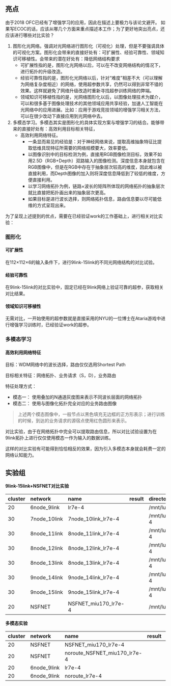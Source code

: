 ## 亮点

由于2018 OFC已经有了增强学习的应用，因此在描述上要极力与该论文避开。
如果写ECOC的话，应该从哪几个方面来重点描述本工作；为了更好地突出亮点，还应该进行哪些对比实验？

1. 图形化光网络。强调对光网络进行图形化（可视化）处理，但是不要强调具体的可视化方案。图形化会带来的直接好处有：可扩展性、经验可靠性、领域知识可移植性。会带来的潜在好处有：降低网络结构要求
    * 可扩展性指的是，图形化光网络以后，可以在不改变网络结构的情况下，进行拓扑的升级改造。
    * 经验可靠性指的是，图形化光网络以后，针对“难度”相差不大（可以理解为网络复杂度相近）的网络，使用超参数共享，仍然可以得到非常不错的效果。这样就避免了网络升级改造时重新寻找超参训练网络的弊端。
    * 领域知识可移植性指的是，光网络图形化以后，以图像处理技术为媒介，可以和很多基于图像处理技术的其他领域应用共享经验，加速人工智能在光网络中的应用进展。比如：应用于游戏竞技领域的增强学习相关方法，可以在很少改动下直接应用到光网络中去。
2. 多模态学习。多模态其实是图形化的具体实现方案与增强学习的结合。能够带来的直接好处有：高效利用目标相关特征，
    * 高效利用网络特征。
        * 一条显而易见的经验是：对于神经网络来说，提取高维抽象特征比提取低维具现特征所需要的网络规模要大，效率要低。
        * 以图像识别中的目标检测为例，直接用RGB图像检测目标，效果不如用2.5D（RGB+Depth）双路输入的图像检测。深度信息本身就包含在RGB图像中，但是在RGB中存在于抽象层次较高的维度，因此难以被直接利用，而Depth图像的加入则将深度信息降低到了较低的维度，方便直接利用。
        * 以学习网络拓扑为例，链路×波长的矩阵所体现的网络拓扑的抽象层次就比直接把拓扑画出来的抽象层次更高。
        * 如果目标是进行波长选择，则网络拓扑信息，路由信息要以尽可能低维的方式呈现出来。

为了呈现上述提到的优点，需要在已经验证work的工作基础上，进行相关对比实验：

### 图形化

#### 可扩展性

在112×112×6的输入条件下，进行9link-15link的不同光网络结构的对比试验。

#### 经验可靠性

在9link-15link的对比实验中，固定已经在9link网络上验证可靠的超参，获取相关对比结果。

#### 领域知识可移植性

无需对比，一开始使用的超参数就是直接采用的NYU的一位博士在Ataria游戏中进行增强学习训练时，已经验证work的超参。

### 多模态学习

#### 高效利用网络特征

目标：WDM网络中的波长选择，路由仅仅选用Shortest Path

目标相关特征：网络拓扑、业务请求（S，D），业务路由

特征处理方式：
* 模态一： 使用叠加的N通道灰度图来表示不同波长层面的网络拓扑
* 模态二： 使用与图像化拓扑完全对应的业务路由图像
> 上述两个模态图像中，一般节点以黑色填充无边框的正方形表示；进行训练的时候，到达的业务请求的源宿点使用红色圆形来表示。

对比实验，由于在网络拓扑中完全可以提取路由信息，所以对比试验设置为在9link拓扑上进行仅仅使用模态一作为输入的数据训练。

这样的对比实验有可能得到恰恰相反的效果，因为引入多模态本身就会耗费一定的网络认知能力。

## 实验组

**9link-15link+NSFNET对比实验**

|cluster|network|name|result|directory|
|:-----|:-----|:-----|:-----|:-----|
|20|6node_9link|lr7e-4||/mnt/lustre/yanboyuan/GRWA/bash/lr7e-4|
|30|7node_10link|7node_10link_lr7e-4||/mnt/lustre/yanboyuan/ONS4Py/GRWA/bash/7node_10link_lr7e-4|
|30|8node_11link|8node_11link_lr7e-4||/mnt/lustre/yanboyuan/ONS4Py/GRWA/bash/8node_11link_lr7e-4|
|30|8node_12link|8node_12link_lr7e-4||/mnt/lustre/yanboyuan/ONS4Py/GRWA/bash/8node_12link_lr7e-4|
|30|8node_13link|8node_13link_lr7e-4||/mnt/lustre/yanboyuan/ONS4Py/GRWA/bash/8node_13link_lr7e-4|
|30|9node_14link|9node_14link_lr7e-4||/mnt/lustre/yanboyuan/ONS4Py/GRWA/bash/9node_14link_lr7e-4|
|30|9node_15link|9node_15link_lr7e-4||/mnt/lustre/yanboyuan/ONS4Py/GRWA/bash/9node_15link_lr7e-4|
|20|NSFNET|NSFNET_miu170_lr7e-4||/mnt/lustre/yanboyuan/GRWA/bash/NSFNET_miu170_lr7e-4|


**多模态实验**

|cluster|network|name|result|directory|
|:-----|:-----|:-----|:-----|:-----|
|20|NSFNET|NSFNET_miu170_lr7e-4||/mnt/lustre/yanboyuan/GRWA/bash/NSFNET_miu170_lr7e-4|
|20|NSFNET|noroute_NSFNET_miu170_lr7e-4||/mnt/lustre/yanboyuan/GRWA/bash/noroute_NSFNET_miu170_lr7e-4|
|20|6node_9link|lr7e-4||/mnt/lustre/yanboyuan/GRWA/bash/lr7e-4|
|20|6node_9link|noroute_lr7e-4||/mnt/lustre/yanboyuan/GRWA/bash/noroute_lr7e-4|
